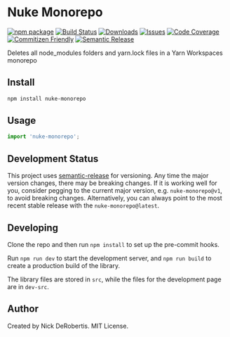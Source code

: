 # Nuke Monorepo

[![npm package][npm-img]][npm-url]
[![Build Status][build-img]][build-url]
[![Downloads][downloads-img]][downloads-url]
[![Issues][issues-img]][issues-url]
[![Code Coverage][codecov-img]][codecov-url]
[![Commitizen Friendly][commitizen-img]][commitizen-url]
[![Semantic Release][semantic-release-img]][semantic-release-url]

Deletes all node_modules folders and yarn.lock files in a Yarn Workspaces monorepo

## Install

```bash
npm install nuke-monorepo
```

## Usage

```ts
import 'nuke-monorepo';
```

## Development Status

This project uses [semantic-release](https://github.com/semantic-release/semantic-release) for versioning.
Any time the major version changes, there may be breaking changes. If it is working well for you, consider
pegging to the current major version, e.g. `nuke-monorepo@v1`, to avoid breaking changes. Alternatively,
you can always point to the most recent stable release with the `nuke-monorepo@latest`.

## Developing

Clone the repo and then run `npm install` to set up the pre-commit hooks.

Run `npm run dev` to start the development server, and `npm run build` to create a production build
of the library.

The library files are stored in `src`, while the files for the development page are in `dev-src`.

## Author

Created by Nick DeRobertis. MIT License.

[build-img]:https://github.com/nickderobertis/nuke-monorepo/actions/workflows/release.yml/badge.svg
[build-url]:https://github.com/nickderobertis/nuke-monorepo/actions/workflows/release.yml
[downloads-img]:https://img.shields.io/npm/dt/nuke-monorepo
[downloads-url]:https://www.npmtrends.com/nuke-monorepo
[npm-img]:https://img.shields.io/npm/v/nuke-monorepo
[npm-url]:https://www.npmjs.com/package/nuke-monorepo
[issues-img]:https://img.shields.io/github/issues/nickderobertis/nuke-monorepo
[issues-url]:https://github.com/nickderobertis/nuke-monorepo/issues
[codecov-img]:https://codecov.io/gh/nickderobertis/nuke-monorepo/branch/main/graph/badge.svg
[codecov-url]:https://codecov.io/gh/nickderobertis/nuke-monorepo
[semantic-release-img]:https://img.shields.io/badge/%20%20%F0%9F%93%A6%F0%9F%9A%80-semantic--release-e10079.svg
[semantic-release-url]:https://github.com/semantic-release/semantic-release
[commitizen-img]:https://img.shields.io/badge/commitizen-friendly-brightgreen.svg
[commitizen-url]:http://commitizen.github.io/cz-cli/
